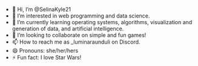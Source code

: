 - 👋 Hi, I’m @SelinaKyle21
- 👀 I’m interested in web programming and data science.
- 🌱 I’m currently learning operating systems, algorithms, visualization and generation of data, and artificial intelligence.
- 💞️ I’m looking to collaborate on simple and fun games!
- 📫 How to reach me as _luminaraunduli on Discord.
- 😄 Pronouns: she/her/hers
- ⚡ Fun fact: I love Star Wars!

<!---
SelinaKyle21/SelinaKyle21 is a ✨ special ✨ repository because its `README.md` (this file) appears on your GitHub profile.
You can click the Preview link to take a look at your changes.
--->
